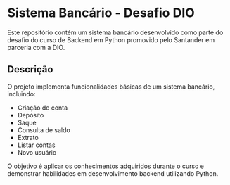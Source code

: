 # Sistema Bancário - Desafio DIO

Este repositório contém um sistema bancário desenvolvido como parte do desafio do curso de Backend em Python promovido pelo Santander em parceria com a DIO.

## Descrição

O projeto implementa funcionalidades básicas de um sistema bancário, incluindo:
- Criação de conta
- Depósito
- Saque
- Consulta de saldo
- Extrato
- Listar contas
- Novo usuário

O objetivo é aplicar os conhecimentos adquiridos durante o curso e demonstrar habilidades em desenvolvimento backend utilizando Python.

